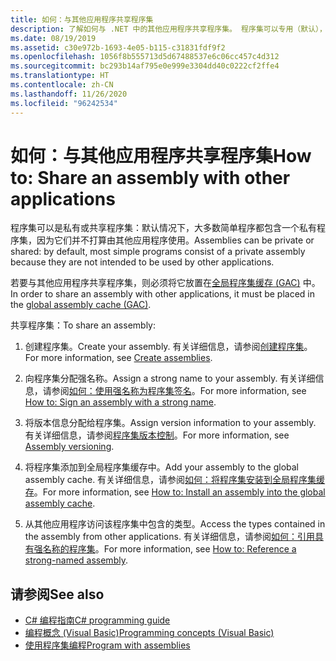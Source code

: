 ```yaml
---
title: 如何：与其他应用程序共享程序集
description: 了解如何与 .NET 中的其他应用程序共享程序集。 程序集可以专用（默认），也可以共享。 若要共享程序集，请将其放置在 GAC 中。
ms.date: 08/19/2019
ms.assetid: c30e972b-1693-4e05-b115-c31831fdf9f2
ms.openlocfilehash: 1056f8b555713d5d67488537e6c06cc457c4d312
ms.sourcegitcommit: bc293b14af795e0e999e3304dd40c0222cf2ffe4
ms.translationtype: HT
ms.contentlocale: zh-CN
ms.lasthandoff: 11/26/2020
ms.locfileid: "96242534"
---
```

# <a name="how-to-share-an-assembly-with-other-applications"></a><span data-ttu-id="deff7-105">如何：与其他应用程序共享程序集</span><span class="sxs-lookup"><span data-stu-id="deff7-105">How to: Share an assembly with other applications</span></span>

<span data-ttu-id="deff7-106">程序集可以是私有或共享程序集：默认情况下，大多数简单程序都包含一个私有程序集，因为它们并不打算由其他应用程序使用。</span><span class="sxs-lookup"><span data-stu-id="deff7-106">Assemblies can be private or shared: by default, most simple programs consist of a private assembly because they are not intended to be used by other applications.</span></span>  

<span data-ttu-id="deff7-107">若要与其他应用程序共享程序集，则必须将它放置在[全局程序集缓存 (GAC)](gac.md) 中。</span><span class="sxs-lookup"><span data-stu-id="deff7-107">In order to share an assembly with other applications, it must be placed in the [global assembly cache (GAC)](gac.md).</span></span>  
  
<span data-ttu-id="deff7-108">共享程序集：</span><span class="sxs-lookup"><span data-stu-id="deff7-108">To share an assembly:</span></span>
  
1. <span data-ttu-id="deff7-109">创建程序集。</span><span class="sxs-lookup"><span data-stu-id="deff7-109">Create your assembly.</span></span> <span data-ttu-id="deff7-110">有关详细信息，请参阅[创建程序集](../../standard/assembly/create.md)。</span><span class="sxs-lookup"><span data-stu-id="deff7-110">For more information, see [Create assemblies](../../standard/assembly/create.md).</span></span>  
  
2. <span data-ttu-id="deff7-111">向程序集分配强名称。</span><span class="sxs-lookup"><span data-stu-id="deff7-111">Assign a strong name to your assembly.</span></span> <span data-ttu-id="deff7-112">有关详细信息，请参阅[如何：使用强名称为程序集签名](../../standard/assembly/sign-strong-name.md)。</span><span class="sxs-lookup"><span data-stu-id="deff7-112">For more information, see [How to: Sign an assembly with a strong name](../../standard/assembly/sign-strong-name.md).</span></span>  
  
3. <span data-ttu-id="deff7-113">将版本信息分配给程序集。</span><span class="sxs-lookup"><span data-stu-id="deff7-113">Assign version information to your assembly.</span></span> <span data-ttu-id="deff7-114">有关详细信息，请参阅[程序集版本控制](../../standard/assembly/versioning.md)。</span><span class="sxs-lookup"><span data-stu-id="deff7-114">For more information, see [Assembly versioning](../../standard/assembly/versioning.md).</span></span>  
  
4. <span data-ttu-id="deff7-115">将程序集添加到全局程序集缓存中。</span><span class="sxs-lookup"><span data-stu-id="deff7-115">Add your assembly to the global assembly cache.</span></span> <span data-ttu-id="deff7-116">有关详细信息，请参阅[如何：将程序集安装到全局程序集缓存](install-assembly-into-gac.md)。</span><span class="sxs-lookup"><span data-stu-id="deff7-116">For more information, see [How to: Install an assembly into the global assembly cache](install-assembly-into-gac.md).</span></span>  
  
5. <span data-ttu-id="deff7-117">从其他应用程序访问该程序集中包含的类型。</span><span class="sxs-lookup"><span data-stu-id="deff7-117">Access the types contained in the assembly from other applications.</span></span> <span data-ttu-id="deff7-118">有关详细信息，请参阅[如何：引用具有强名称的程序集](../../standard/assembly/reference-strong-named.md)。</span><span class="sxs-lookup"><span data-stu-id="deff7-118">For more information, see [How to: Reference a strong-named assembly](../../standard/assembly/reference-strong-named.md).</span></span>  
  
## <a name="see-also"></a><span data-ttu-id="deff7-119">请参阅</span><span class="sxs-lookup"><span data-stu-id="deff7-119">See also</span></span>

- [<span data-ttu-id="deff7-120">C# 编程指南</span><span class="sxs-lookup"><span data-stu-id="deff7-120">C# programming guide</span></span>](../../../api/index.md)
- [<span data-ttu-id="deff7-121">编程概念 (Visual Basic)</span><span class="sxs-lookup"><span data-stu-id="deff7-121">Programming concepts (Visual Basic)</span></span>](../../../api/index.md)
- [<span data-ttu-id="deff7-122">使用程序集编程</span><span class="sxs-lookup"><span data-stu-id="deff7-122">Program with assemblies</span></span>](../../standard/assembly/index.md)
